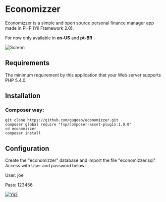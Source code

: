 Economizzer
=================================

Economizzer is a simple and open source personal finance manager app made in PHP (Yii Framework 2.0).

For now only available in **en-US** and **pt-BR**

![Screnn](https://raw.github.com/gugoan/economizzer/master/web/images/screen.png)



Requirements
------------

The minimum requirement by this application that your Web server supports PHP 5.4.0.


Installation
------------

### Composer way: 
~~~
git clone https://github.com/gugoan/economizzer.git
composer global require "fxp/composer-asset-plugin:1.0.0"
cd economizzer
composer install
~~~


Configuration
-------------

Create the "economizzer" database and import the file "economizzer.sql".
Access with User and password below:

User: joe

Pass: 123456


[![Yii2](https://img.shields.io/badge/Powered_by-Yii_Framework-green.svg?style=flat)](http://www.yiiframework.com/)
